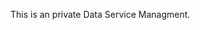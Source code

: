 This is an private Data Service Managment.
<!---
BioByteStudiosService/BioByteStudiosService is a ✨ special ✨ repository because its `README.md` (this file) appears on your GitHub profile.
You can click the Preview link to take a look at your changes.
--->
